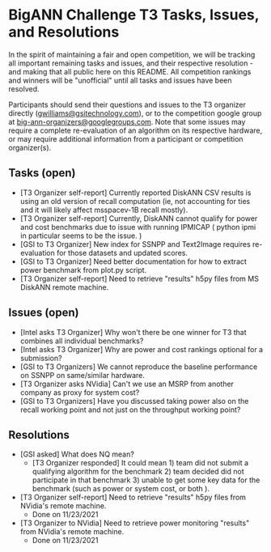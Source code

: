 
# BigANN Challenge T3 Tasks, Issues, and Resolutions

In the spirit of maintaining a fair and open competition, we will be tracking all important remaining tasks and issues, and their respective resolution - and making that all public here on this README.  All competition rankings and winners will be "unofficial" until all tasks and issues have been resolved.

Participants should send their questions and issues to the T3 organizer directly (gwilliams@gsitechnology.com), or to the competition google group at big-ann-organizers@googlegroups.com.  Note that some issues may require a complete re-evaluation of an algorithm on its respective hardware, or may require additional information from a participant or competition organizer(s).

## Tasks (open)

* [T3 Organizer self-report] Currently reported DiskANN CSV results is using an old version of recall computation (ie, not accounting for ties and it will likely affect msspacev-1B recall mostly).
* [T3 Organizer self-report] Currently, DiskANN cannot qualify for power and cost benchmarks due to issue with running IPMICAP ( python ipmi in particular seems to be the issue. )
* [GSI to T3 Organizer] New index for SSNPP and Text2Image requires re-evaluation for those datasets and updated scores.
* [GSI to T3 Organizer] Need better documentation for how to extract power benchmark from plot.py script.
* [T3 Organizer self-report] Need to retrieve "results" h5py files from MS DiskANN remote machine.

## Issues (open)

* [Intel asks T3 Organizer] Why won't there be one winner for T3 that combines all individual benchmarks?
* [Intel asks T3 Organizer] Why are power and cost rankings optional for a submission?
* [GSI to T3 Organizers] We cannot reproduce the baseline performance on SSNPP on same/similar hardware.
* [T3 Organizer asks NVidia] Can't we use an MSRP from another company as proxy for system cost?
* [GSI to T3 Organizers] Have you discussed taking power also on the recall working point and not just on the throughput working point?

## Resolutions

* [GSI asked] What does NQ mean?
  * [T3 Organizer responded] It could mean 1) team did not submit a qualifying algorithm for the benchmark 2) team decided did not participate in that benchmark 3) unable to get some key data for the benchmark (such as power or system cost, or both ).
* [T3 Organizer self-report] Need to retrieve "results" h5py files from NVidia's remote machine.
  * Done on 11/23/2021
* [T3 Organizer to NVidia] Need to retrieve power monitoring "results" from NVidia's remote machine.
  * Done on 11/23/2021
